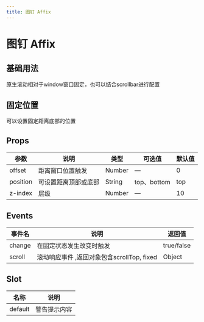 ```yaml
---
title: 图钉 Affix
---
```




# 图钉 Affix

## 基础用法

原生滚动相对于window窗口固定，也可以结合scrollbar进行配置

<preview path="./demo/Affix/Basic.vue"></preview>

## 固定位置

可以设置固定距离底部的位置

<preview path="./demo/Affix/Position.vue"></preview>

## Props

| 参数     | 说明                 | 类型   | 可选值      | 默认值 |
| -------- | -------------------- | ------ | ----------- | ------ |
| offset   | 距离窗口位置触发     | Number | —           | 0      |
| position | 可设置距离顶部或底部 | String | top、bottom | top    |
| z-index  | 层级                 | Number | —           | 10     |

## Events

| 事件名 | 说明                                       | 返回值     |
| ------ | ------------------------------------------ | ---------- |
| change | 在固定状态发生改变时触发                   | true/false |
| scroll | 滚动响应事件 ,返回对象包含scrollTop, fixed | Object     |

## Slot

| 名称    | 说明         |
| ------- | ------------ |
| default | 警告提示内容 |
